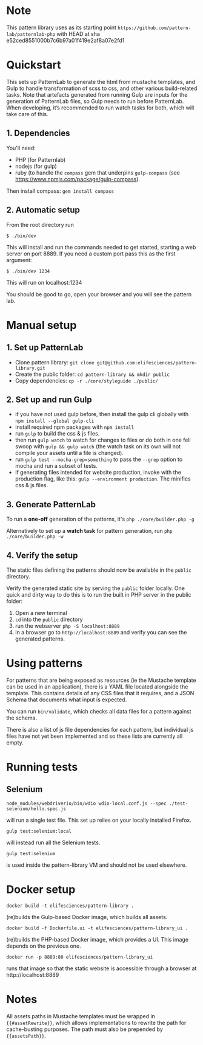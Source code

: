 # Note
This pattern library uses as its starting point  `https://github.com/pattern-lab/patternlab-php` with HEAD at sha e52ced8551000b7c6b97a01f419e2af8a07e2fd1

# Quickstart

This sets up PatternLab to generate the html from mustache templates, and Gulp to handle transformation
of scss to css, and other various build-related tasks. Note that artefacts generated from running Gulp are
inputs for the generation of PatternLab files, so Gulp needs to run before PatternLab. When developing,
it’s recommended to run watch tasks for both, which will take care of this.

## 1. Dependencies
You'll need:

 - PHP (for Patternlab)
 - nodejs (for gulp)
 - ruby (to handle the `compass` gem that underpins `gulp-compass` (see https://www.npmjs.com/package/gulp-compass).

Then install compass: `gem install compass`

## 2. Automatic setup
From the root directory run
```
$ ./bin/dev
```
This will install and run the commands needed to get started, starting a web server on port 8889. If you need a custom port pass this as the first argument:
```
$ ./bin/dev 1234
```
This will run on localhost:1234 

You should be good to go, open your browser and you will see the pattern lab.

# Manual setup

## 1. Set up PatternLab

- Clone pattern library: `git clone git@github.com:elifesciences/pattern-library.git`
- Create the public folder: `cd pattern-library && mkdir public`
- Copy dependencies: `cp -r ./core/styleguide ./public/`

## 2. Set up and run Gulp

- if you have not used gulp before, then install the gulp cli globally with `npm install --global gulp-cli`
- install required npm packages with `npm install`
- run `gulp` to build the css & js files.
- then run `gulp watch` to watch for changes to files or do both in one fell swoop with `gulp && gulp watch` (the watch task on its own will not compile your assets until a file is changed).
- run `gulp test --mocha-grep=something` to pass the `--grep` option to mocha and run a subset of tests.
- if generating files intended for website production, invoke with the production flag, like this: `gulp --environment production`. The minifies css & js files.

## 3. Generate PatternLab

To run a **one-off** generation of the patterns, it's `php ./core/builder.php -g`

Alternatively to set up a **watch task** for pattern generation, run `php ./core/builder.php -w` 

## 4. Verify the setup

The static files defining the patterns should now be available in the `public` directory.

Verify the generated static site by serving the `public` folder locally. One quick and dirty way to do this is to run the built in PHP server in the public folder:

  1. Open a new terminal
  2. `cd` into the `public` directory
  3. run the webserver `php -S localhost:8889`
  4. in a browser go to `http://localhost:8889` and verify you can see the generated patterns.

# Using patterns

For patterns that are being exposed as resources (ie the Mustache template can be used in an application), there is a YAML file located alongside the template. This contains details of any CSS files that it requires, and a JSON Schema that documents what input is expected.

You can run `bin/validate`, which checks all data files for a pattern against the schema.

There is also a list of js file dependencies for each pattern, but individual js files have not yet been implemented and so these lists are currently all empty.

# Running tests

## Selenium

```
node_modules/webdriverio/bin/wdio wdio-local.conf.js --spec ./test-selenium/hello.spec.js
```

will run a single test file. This set up relies on your locally installed Firefox.

```
gulp test:selenium:local
```

will instead run all the Selenium tests.

```
gulp test:selenium
```

is used inside the pattern-library VM and should not be used elsewhere.

# Docker setup

```
docker build -t elifesciences/pattern-library .
```

(re)builds the Gulp-based Docker image, which builds all assets.

```
docker build -f Dockerfile.ui -t elifesciences/pattern-library_ui .
```

(re)builds the PHP-based Docker image, which provides a UI. This image depends on the previous one.

```
docker run -p 8889:80 elifesciences/pattern-library_ui
```

runs that image so that the static website is accessible through a browser at http://localhost:8889

# Notes

All assets paths in Mustache templates must be wrapped in `{{#assetRewrite}}`, which allows implementations to rewrite the path for cache-busting purposes. The path must also be prepended by `{{assetsPath}}`. 
